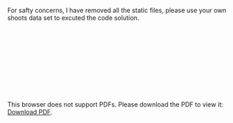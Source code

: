 <p>For safty concerns, I have removed all the static files, please use your own shoots data set to excuted the code solution.</p>
<object data="ThundersQuest.pdf" type="application/pdf" width="700px" height="700px">
    <embed src="ThundersQuest.pdf">
        <p>This browser does not support PDFs. Please download the PDF to view it: <a href="ThundersQuest.pdf">Download PDF</a>.</p>
    </embed>
</object>
